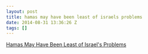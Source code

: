 ```yaml
---
layout: post
title: hamas may have been least of israels problems
date: 2014-08-31 13:36:26 Z
tags: []
---
```

[Hamas May Have Been Least of Israel's Problems](http://www.bloombergview.com/articles/2014-08-29/hamas-gets-one-step-closer-to-eliminating-israel)

